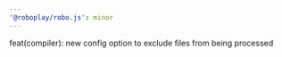 ```yaml
---
'@roboplay/robo.js': minor
---
```


feat(compiler): new config option to exclude files from being processed

